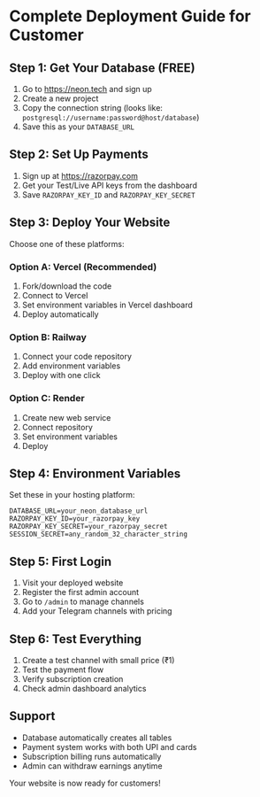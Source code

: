 # Complete Deployment Guide for Customer

## Step 1: Get Your Database (FREE)
1. Go to https://neon.tech and sign up
2. Create a new project
3. Copy the connection string (looks like: `postgresql://username:password@host/database`)
4. Save this as your `DATABASE_URL`

## Step 2: Set Up Payments
1. Sign up at https://razorpay.com
2. Get your Test/Live API keys from the dashboard
3. Save `RAZORPAY_KEY_ID` and `RAZORPAY_KEY_SECRET`

## Step 3: Deploy Your Website
Choose one of these platforms:

### Option A: Vercel (Recommended)
1. Fork/download the code
2. Connect to Vercel
3. Set environment variables in Vercel dashboard
4. Deploy automatically

### Option B: Railway
1. Connect your code repository
2. Add environment variables
3. Deploy with one click

### Option C: Render
1. Create new web service
2. Connect repository
3. Set environment variables
4. Deploy

## Step 4: Environment Variables
Set these in your hosting platform:
```
DATABASE_URL=your_neon_database_url
RAZORPAY_KEY_ID=your_razorpay_key
RAZORPAY_KEY_SECRET=your_razorpay_secret
SESSION_SECRET=any_random_32_character_string
```

## Step 5: First Login
1. Visit your deployed website
2. Register the first admin account
3. Go to `/admin` to manage channels
4. Add your Telegram channels with pricing

## Step 6: Test Everything
1. Create a test channel with small price (₹1)
2. Test the payment flow
3. Verify subscription creation
4. Check admin dashboard analytics

## Support
- Database automatically creates all tables
- Payment system works with both UPI and cards
- Subscription billing runs automatically
- Admin can withdraw earnings anytime

Your website is now ready for customers!